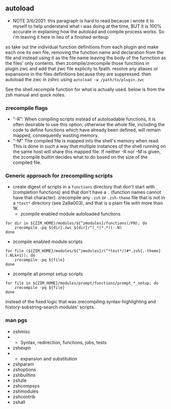 
## autoload

- NOTE 3/6/2021: this paragraph is hard to read because i wrote it to myself to help understand what i was doing at the time, BUT it is 100% accurate in explaining how the autoload and compile process works. So i'm leaving it here in lieu of a finished writeup

 so take out the individual function definitions from each plugin and make each
 one its own file, removing the function name and declaration from the file
 and instead using it as the file name leaving the body of the funnction as the files'
 only contents. then zcompile/zrecompile those functions in plugin.zwc and add that
 zwc file explicity to fpath. resolve any aliases or expansions in the files
 definitions because they are suppressed. then autoload the zwc in zshrc using
 `autoload -w /path/to/plugin.zwc`

See the shell.recompile function for what is actually used. below is from the zsh manual and quick notes.  

### zrecompile flags

- "-R":
      When compiling scripts instead of autoloadable functions, it  is  often desirable to use this option; otherwise the whole file, including the code to define functions  which have  already  been  defined,  will remain mapped, consequently wasting memory.
- "-M"
    The compiled file is mapped into the shell's memory  when read.  This is done in such a way that multiple instances of the shell running on the same  host  will  share  this mapped file.  If neither -R nor -M is given, the zcompile builtin decides what to do based on the size of the  compiled file.

 ### Generic approach for zrecompiling scripts

- create digest of scripts in a `functions` directory that don't start with `_` (completion functions) and that don't have a `.` (function names cannot have that character). zrecompile any `.zsh` or `.zsh-theme` file that is not in a `*test*` directory (see 2a9a003), and that is a plain file with more than 1K
  * zcompile enabled module autoloaded functions

```shell
for dir in ${ZIM_HOME}/modules/${^zmodules}/functions(/FN); do
	zrecompile -pq ${dir}.zwc ${dir}/^(_*|*.*)(-.N)
done
```

  * zcompile enabled module scripts

```shell
for file (${ZIM_HOME}/modules/${^zmodules}/(^*test*/)#*.zsh{,-theme}(.NLk+1)); do
	zrecompile -pq ${file}
done
```
  * zcompile all prompt setup scripts

```shell
for file in ${ZIM_HOME}/modules/prompt/functions/prompt_*_setup; do
	zrecompile -pq ${file}
done
```

 instead of the fixed logic that was zrecompiling syntax-highlighting and history-substring-search modules' scripts.

### man pgs

- zshmisc
- 	- Syntax, redirection, functions, jobs, tests
- zshexpn
-  	- expansion and substitution
- zshparam
- zshoptions
- zshbuiltins
- zshzle
- zshcompsys
- zshmodules
- zshcontrib
- zshall
